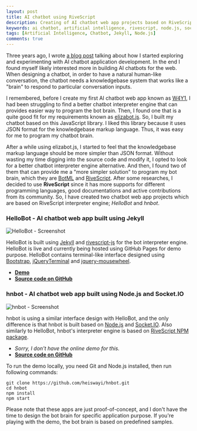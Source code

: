 ```yaml
---
layout: post
title: AI chatbot using RiveScript
description: Creating of AI chatbot web app projects based on RiveScript interpreter engine; one is built using Jekyll, another is built using Node.js and Socket.IO.
keywords: ai chatbot, artificial intelligence, rivescript, node.js, socket.io, jquery terminal
tags: [Artificial Intelligence, Chatbot, Jekyll, Node.js]
comments: true
---
```


Three years ago, I wrote [a blog post](https://heiswayi.nrird.com/2015/experiment-with-ai-chatbot-app-development) talking about how I started exploring and experimenting with AI chatbot application development. In the end I found myself likely interested more in building AI chatbots for the web. When designing a chatbot, in order to have a natural human-like conversation, the chatbot needs a knowledgebase system that works like a "brain" to respond to particular conversation inputs.

I remembered, before I create my first AI chatbot web app known as [W4Y1](https://heiswayi.nrird.com/w4y1/), I had been struggling to find a better chatbot interpreter engine that can provides easier way to program the bot brain. Then, I found one that is a quite good fit for my requirements known as [elizabot.js](http://www.masswerk.at/elizabot/). So, I built my chatbot based on this JavaScript library. I liked this library because it uses JSON format for the knowledgebase markup language. Thus, it was easy for me to program my chatbot brain.

After a while using elizabot.js, I started to feel that the knowledgebase markup language should be more simpler than JSON format. Without wasting my time digging into the source code and modify it, I opted to look for a better chatbot interpreter engine alternative. And then, I found two of them that can provide me a "more simpler solution" to program my bot brain, which they are [BotML](https://github.com/BotML/botml-js) and [RiveScript](https://www.rivescript.com/). After some researches, I decided to use **RiveScript** since it has more supports for different programming languages, good documentations and active contributions from its community. So, I have created two chatbot web app projects which are based on RiveScript interpreter engine; _HelloBot_ and _hnbot_.

### HelloBot - AI chatbot web app built using Jekyll

![HelloBot - Screenshot](https://i.imgur.com/tn3C7Bw.png)

HelloBot is built using [Jekyll](https://jekyllrb.com/) and [rivescript-js](https://github.com/aichaos/rivescript-js) for the bot interpreter engine. HelloBot is live and currently being hosted using GitHub Pages for demo purpose. HelloBot contains terminal-like interface designed using [Bootstrap](https://getbootstrap.com/), [jQueryTerminal](https://terminal.jcubic.pl/) and [jquery-mousewheel](https://github.com/jquery/jquery-mousewheel).

- [**Demo**](https://heiswayi.nrird.com/hellobot)
- [**Source code on GitHub**](https://github.com/heiswayi/hellobot)

### hnbot - AI chatbot web app built using Node.js and Socket.IO

![hnbot - Screenshot](https://i.imgur.com/tYLZEhZ.png)

hnbot is using a similar interface design with HelloBot, and the only difference is that hnbot is built based on [Node.js](https://nodejs.org/en/) and [Socket.IO](https://socket.io/). Also similarly to HelloBot, hnbot's interpreter engine is based on [RiveScript NPM package](https://www.npmjs.com/package/rivescript).

- _Sorry, I don't have the online demo for this._
- [**Source code on GitHub**](https://github.com/heiswayi/hnbot)

To run the demo locally, you need Git and Node.js installed, then run following commands:

```shell
git clone https://github.com/heiswayi/hnbot.git
cd hnbot
npm install
npm start
```

Please note that these apps are just proof-of-concept, and I don't have the time to design the bot brain for specific application purpose. If you're playing with the demo, the bot brain is based on predefined samples.
